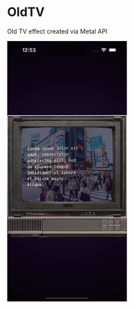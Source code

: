 # OldTV

Old TV effect created via Metal API

<img src="https://github.com/Livsy90/OldTV/blob/main/SimulatorScreenshot.png" height="600" />
